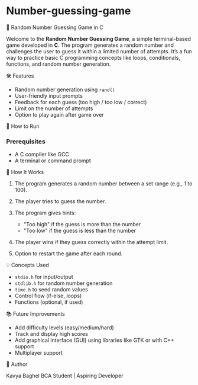 # Number-guessing-game
🎲 Random Number Guessing Game in C

Welcome to the **Random Number Guessing Game**, a simple terminal-based game developed in **C**. The program generates a random number and challenges the user to guess it within a limited number of attempts. It’s a fun way to practice basic C programming concepts like loops, conditionals, functions, and random number generation.


🛠 Features

* Random number generation using `rand()`
* User-friendly input prompts
* Feedback for each guess (too high / too low / correct)
* Limit on the number of attempts
* Option to play again after game over

🚀 How to Run

### Prerequisites

* A C compiler like GCC
* A terminal or command prompt

📌 How It Works

1. The program generates a random number between a set range (e.g., 1 to 100).
2. The player tries to guess the number.
3. The program gives hints:

   * "Too high" if the guess is more than the number
   * "Too low" if the guess is less than the number
4. The player wins if they guess correctly within the attempt limit.
5. Option to restart the game after each round.


💡 Concepts Used

* `stdio.h` for input/output
* `stdlib.h` for random number generation
* `time.h` to seed random values
* Control flow (if-else, loops)
* Functions (optional, if used)


📚 Future Improvements

* Add difficulty levels (easy/medium/hard)
* Track and display high scores
* Add graphical interface (GUI) using libraries like GTK or with C++ support
* Multiplayer support

📌 Author

Kavya Baghel
BCA Student | Aspiring Developer
